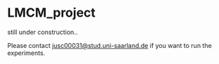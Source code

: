 # LMCM_project

still under construction..

Please contact jusc00031@stud.uni-saarland.de if you want to run the experiments.
